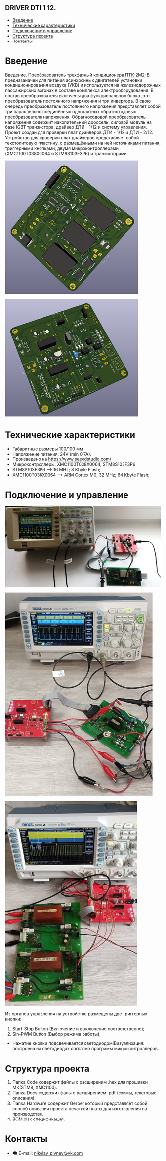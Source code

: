 DRIVER DTI 1 12.  
--------------------------
* [Введение](#Введение)
* [Технические характеристики](#технические-характеристики)
* [Подключение и управление](#подключение-и-управление)
* [Структура проекта](#структура-проекта)
* [Контакты](#контакты)

# Введение
Введение. Преобразователь трехфазный кондиционера [ПТК-2М2-В](https://www.elsiel.ru/products/transport/railway/preobrazovatel_trehfaznyy_konditsionera_ptk_2m2_v) предназаначен для питания асинхронных двигателей установки кондиционирования воздуха (УКВ) и используется на железнодорожных пассажирских вагонах в составе комплекса электрооборудования. В состав преобразователя включены два функциональных блока ,это преобразователь постоянного напряжения и три инвертора. В свою очередь преобразователь постоянного напряжения представляет собой три параллельно соединённых однотактных обратноходовых преобразователя напряжения.  Обратноходовой преобразователь напряжения содержит накопительный дроссель, силовой модуль на базе IGBT транзистора, драйвер ДТИ - 1/12 и систему управления. 
Проект создан для проверки плат драйверов ДТИ - 1/12 и ДТИ - 2/12.  
Устройство для проверки плат драйверов представляет собой текстолитовую пластину, с размещёнными на ней источниками питания, триггерными кнопками, двумя микроконтроллерами (XMC1100T038X0064 и STM8S103F3P6) и транзисторами. 

![alt-текст](https://github.com/PivnevNikolay/Electric-drive-and-power-electronics/blob/master/DRIVER_DTI_1_12/foto/001.jpg "bot")  

![alt-текст](https://github.com/PivnevNikolay/Electric-drive-and-power-electronics/blob/master/DRIVER_DTI_1_12/foto/002.jpg "top")  

# Технические характеристики
+ Габаритные размеры 100/100 мм
+ Напряжение питания: 24V (min 0.7A).
+ Произведено на https://www.seeedstudio.com/ 
+ Микроконтроллеры: XMC1100T038X0064, STM8S103F3P6
+ STM8S103F3P6 --> 16 MHz; 8 Kbyte Flash;
+ XMC1100T038X0064 -->  ARM Cortex M0; 32 MHz; 64 Kbyte Flash;


# Подключение и управление 

![alt-текст](https://github.com/PivnevNikolay/Electric-drive-and-power-electronics/blob/master/DRIVER_DTI_1_12/foto/004.jpg "DTI 1/12")   

![alt-текст](https://github.com/PivnevNikolay/Electric-drive-and-power-electronics/blob/master/DRIVER_DTI_1_12/foto/005.jpg "DTI 2/12")   

![alt-текст](https://github.com/PivnevNikolay/Electric-drive-and-power-electronics/blob/master/DRIVER_DTI_1_12/foto/013.jpg "PPN") 

Из органов управления на устройстве размещены две триггерных кнопки:
1. Start-Stop Button (Включение и выключение соответственно); 
2. Sin-PWM Button (Выбор режима работы);
+ Нажатие кнопки подсвечивается светодиодом!Визуализация: построена на светодиодах согласно программ микроконтроллеров.

# Структура проекта
1. Папка Code содержит файлы с расширеним .hex для прошивки МК(STM8, XMC1100).
2. Папка Docs содержит фалы с расширением .pdf (схемы, текстовые описания).
3. Папка Hardware содержит Gerber который представляет собой способ описания проекта печатной платы для изготовления на производстве.
4. BOM.xlsx спецификация.

# Контакты
* :left_speech_bubble: E-mail:  nikolay_pivnev@vk.com 
